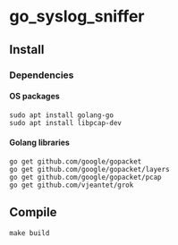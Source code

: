 # go_syslog_sniffer

## Install

### Dependencies

#### OS packages

```console
sudo apt install golang-go
sudo apt install libpcap-dev
```

#### Golang libraries

```console
go get github.com/google/gopacket
go get github.com/google/gopacket/layers
go get github.com/google/gopacket/pcap
go get github.com/vjeantet/grok
```

## Compile
```console
make build
```
